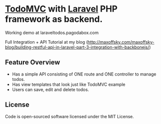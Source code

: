 # [TodoMVC](http://addyosmani.github.com/todomvc/) with [Laravel](http://laravel.com) PHP framework as backend.

Working demo at laraveltodos.pagodabox.com

Full Integration + API Tutorial at my blog (http://maxoffsky.com/maxoffsky-blog/building-restful-api-in-laravel-part-3-integration-with-backbonejs/)

## Feature Overview

- Has a simple API consisting of ONE route and ONE controller to manage todos.
- Has view templates that look just like TodoMVC example
- Users can save, edit and delete todos.


## License
Code is open-sourced software licensed under the MIT License.
